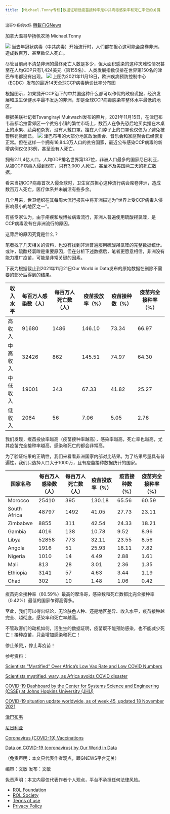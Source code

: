 ```yaml
---
title: [Michael.Tonny专栏]数据证明低疫苗接种率是中共病毒感染率和死亡率低的关键
---
```

`温哥华扬帆农场` [轉載自GNews](https://gnews.org/zh-hans/1689928/)

加拿大温哥华扬帆农场  Michael.Tonny


![](https://assets.gnews.org/wp-content/uploads/2021/11/22-100.jpg)
当去年冠状病毒（中共病毒）开始流行时，人们都在担心这可能会席卷非洲，造成数百万、甚至数亿人死亡。

尽管目前尚不清楚非洲的最终死亡人数是多少，但大面积感染的这种灾难性情况甚至在人均GDP只有1,424美元（第155名）、人类发展指数仅排在世界第150名的津巴布韦都没有出现。
![](https://assets.gnews.org/wp-content/uploads/2021/11/123-1.png)
上图为2021年11月18日，欧洲疾病预防控制中心（ECDC）发布的最近14天全球CCP病毒确诊比率分布图

根据图示，如果抛开CCP治下的中共国这种什么都可以作假的政府谎报，经济发展和卫生保健水平最不发达的非洲，却是全球CCP病毒感染率整体水平最低的地区。

根据美联社记者Tsvangirayi Mukwazhi发布的照片，2021年11月15日，在津巴布韦首都哈拉雷郊区一个贫穷小镇的繁忙市场上，数百人在争先恐后地买卖摆在木桌上的水果、蔬菜和杂货，没有人戴口罩。挂在人们脖子上的口罩也仅仅为了避免被警察罚款而已。
![](https://assets.gnews.org/wp-content/uploads/2021/11/456-3.jpg)
津巴布韦的大部分地区政治集会、音乐会和家庭聚会已经恢复正常。但在这样一个拥有16,84.3万人口的贫穷国家，最近公布感染CCP病毒的新增病例仅仅33例，甚至没有人死亡。

拥有2.11,4亿人口，人均GDP排名世界第137位，非洲人口最多的国家尼日利亚，从被CCP病毒入侵到现在，只有3,000 人死亡。甚至不及美国两三天的死亡数据。

看来当初CCP病毒首次入侵全球时，卫生官员担心这种流行病会席卷非洲，造成数百万人死亡，医疗体系并未崩溃有些多余。

几个月来，世卫组织在其每周大流行报告中将非洲描述为“世界上受CCP病毒入侵影响最小的地区之一”。

有些专家认为，由于疟疾和埃博拉病毒流行，非洲人普遍使用硫酸羟氯喹，是CCP病毒没有在非洲流行的原因。

这背后的原因究竟是什么？

笔者找了几天相关的资料，也没有找到非洲普遍服用硫酸羟氯喹的完整数据统计。或许，硫酸羟氯喹是重要原因，但在分析下述数据后，笔者更愿意相信，非洲没有能力推广疫苗，可能是非常关键的因素。

下表为根据截止到2021年11月21日Our World in Data发布的原始数据在删除不需要的部分后得到的结果。


| 收入水平 | 每百万人感染数（人） | 每百万人死亡数（人） | 疫苗投放率（%） | 疫苗接种数（%） | 疫苗完全接种率（%） |
| --- | --- | --- | --- | --- | --- |
| 高收入 | 91680 | 1486 | 146.10 | 73.34 | 66.97 |
| 中高收入 | 32426 | 862 | 145.51 | 74.97 | 64.30 |
| 中低收入 | 19001 | 343 | 67.33 | 41.82 | 25.27 |
| 低收入 | 2064 | 56 | 7.06 | 5.05 | 2.76 |


我们发现，疫苗投放率越高（疫苗接种率越高），感染率越高，死亡率也越高，尤其疫苗完全接种率越高，感染和死亡的都会非常高。

为了验证结果的正确性，我们来看看非洲国家内部对比结果。为了结果尽量具有普遍性，我们只选择人口大于1000万，且有疫苗接种数据统计的国家。


| 国家名称 | 每百万人感染数（人） | 每百万人死亡数（人） | 疫苗投放率（%） | 疫苗接种数（%） | 疫苗完全接种率（%） |
| --- | --- | --- | --- | --- | --- |
| Morocco | 25410 | 395 | 130.18 | 65.56 | 60.59 |
| South Africa | 48797 | 1492 | 41.05 | 27.73 | 23.11 |
| Zimbabwe | 8855 | 311 | 42.54 | 24.33 | 18.21 |
| Gambia | 4016 | 138 | 10.78 | 9.52 | 8.96 |
| Libya | 52858 | 773 | 32.11 | 23.55 | 8.56 |
| Angola | 1916 | 51 | 25.93 | 18.11 | 7.82 |
| Nigeria | 1010 | 14 | 4.49 | 2.88 | 1.61 |
| Mali | 813 | 28 | 3.01 | 2.36 | 1.35 |
| Ethiopia | 3141 | 57 | 4.63 | 3.44 | 1.19 |
| Chad | 302 | 10 | 1.48 | 1.06 | 0.42 |


疫苗完全接种率（60.59%）最高的摩洛哥，感染数和死亡数都比完全接种率（0.42%）最低的国家乍得高得多。

至此，我们可以得出结论，无论肤色人种、还是地区差异、收入水平，疫苗接种越完全、越彻底，感染率和死亡率越高。

不管政客们的动机如何，活生生的数据证明，疫苗既不能预防感染，也不能减少死亡！接种疫苗，只会增加感染和死亡！

停止杀戮,，停止毒疫苗！

参考资料：

[Scientists “Mystified” Over Africa’s Low Vax Rate and Low COVID Numbers](https://www.thegatewaypundit.com/2021/11/scientists-mystified-africas-low-vax-rate-low-covid-numbers/)

[Scientists mystified, wary, as Africa avoids COVID disaster](https://apnews.com/article/coronavirus-pandemic-science-health-pandemics-united-nations-fcf28a83c9352a67e50aa2172eb01a2f)

[COVID-19 Dashboard by the Center for Systems Science and Engineering (CSSE) at Johns Hopkins University (JHU)](https://www.arcgis.com/apps/dashboards/bda7594740fd40299423467b48e9ecf6)

[COVID-19 situation update worldwide, as of week 45, updated 18 November 2021](https://www.ecdc.europa.eu/en/geographical-distribution-2019-ncov-cases)

[津巴布韦](https://zh.wikipedia.org/wiki/%E8%BE%9B%E5%B7%B4%E5%A8%81)

[尼日利亚](https://zh.wikipedia.org/wiki/%E5%A5%88%E5%8F%8A%E5%88%A9%E4%BA%9E)

[Coronavirus (COVID-19) Vaccinations](https://ourworldindata.org/covid-vaccinations)

[Data on COVID-19 (coronavirus) by Our World in Data](https://github.com/owid/covid-19-data/tree/master/public/data)

（免责声明：本文只代表作者观点，跟GNEWS平台无关）

编审：文敏 发布：文敏

 

免责声明：本文内容仅代表作者个人观点，平台不承担任何法律风险。

- [ROL Foundation](https://rolfoundation.org/)
- [ROL Society](https://rolsociety.org/)
- [Terms of use](https://gnews.org/terms-of-use-3/)
- [Privacy Policy](https://gnews.org/privacy-policy/)
